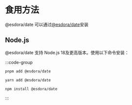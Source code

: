 # 食用方法

@esdora/date 可以通过[@esdora/date](https://www.npmjs.com/package/@esdora/date)安装

## Node.js

@esdora/date 支持 Node.js 18及更高版本。使用以下命令安装：

:::code-group

```sh [pnpm]
pnpm add @esdora/date
```

```sh [yarn]
yarn add @esdora/date
```

```sh [npm]
npm install @esdora/date
```

:::

